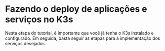 # Fazendo o deploy de aplicações e serviços no K3s

Nesta etapa do tutorial, é importante que você já tenha o K3s instalado e configurado. Em seguida, basta seguir as etapas para a implementação dos serviços desejados.
